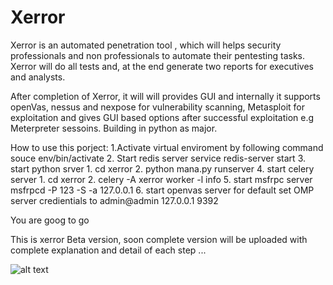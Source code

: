 # Xerror


Xerror is an automated penetration tool , which will helps security professionals and non professionals to automate their pentesting tasks. Xerror will do all tests and, at the end generate two reports for executives and analysts.

After completion of Xerror, it will will provides GUI and internally it supports openVas, nessus and nexpose for vulnerability scanning, Metasploit for exploitation and gives GUI based options after successful exploitation e.g Meterpreter sessoins.
Building in python as major. 


How to use this porject: 
 1.Activate virtual enviroment by following command 
      souce env/bin/activate
 2. Start redis server
      service redis-server start
 3. start python srver 
      1. cd xerror 
      2. python mana.py runserver 
 4. start celery server 
      1. cd xerror 
      2. celery -A xerror worker -l info 
 5. start msfrpc server 
      msfrpcd -P 123 -S -a 127.0.0.1
 6. start openvas server for default set OMP server credientials to admin@admin 127.0.0.1 9392 
 
 
 You are goog to go 
 
 This is xerror Beta version, soon complete version will be uploaded with complete explanation and detail of each step ...   
 
 ![alt text](https://i.imgur.com/eXQChAs.png)

 
 
 
 
 
